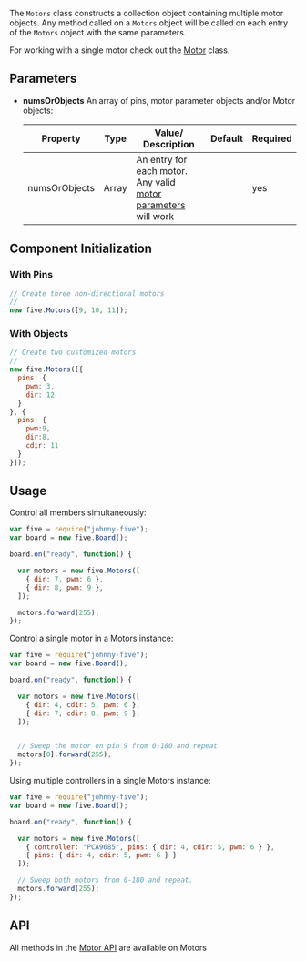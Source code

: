 The `Motors` class constructs a collection object containing multiple motor objects. Any method called on a `Motors` object will be called on each entry of the `Motors` object with the same parameters.

For working with a single motor check out the [Motor](https://github.com/rwaldron/johnny-five/wiki/motor) class.

## Parameters

- **numsOrObjects** An array of pins, motor parameter objects and/or Motor objects:
  <span class="abbreviate-table">
  
  | Property | Type           | Value/ Description                     | Default | Required |
  |----------|----------------|-----------------------|---------------------------------|----------|
  | numsOrObjects       | Array | An entry for each motor. Any valid [motor parameters](https://github.com/rwaldron/johnny-five/wiki/motor#parameters) will work  |  | yes       |
  </span>

## Component Initialization

### With Pins

```js
// Create three non-directional motors
//
new five.Motors([9, 10, 11]);
```

### With Objects

```js
// Create two customized motors
//
new five.Motors([{
  pins: {
    pwm: 3,
    dir: 12
  }
}, {
  pins: {
    pwm:9,
    dir:8,
    cdir: 11  
  }
}]);
```


## Usage

Control all members simultaneously:

```js
var five = require("johnny-five");
var board = new five.Board();

board.on("ready", function() {

  var motors = new five.Motors([
    { dir: 7, pwm: 6 },
    { dir: 8, pwm: 9 },
  ]);

  motors.forward(255);
});
```



Control a single motor in a Motors instance:

```js
var five = require("johnny-five");
var board = new five.Board();

board.on("ready", function() {

  var motors = new five.Motors([
    { dir: 4, cdir: 5, pwm: 6 },
    { dir: 7, cdir: 8, pwm: 9 },
  ]);


  // Sweep the motor on pin 9 from 0-180 and repeat.
  motors[0].forward(255);
});
```

Using multiple controllers in a single Motors instance:

```js
var five = require("johnny-five");
var board = new five.Board();

board.on("ready", function() {

  var motors = new five.Motors([
    { controller: "PCA9685", pins: { dir: 4, cdir: 5, pwm: 6 } },
    { pins: { dir: 4, cdir: 5, pwm: 6 } }
  ]);

  // Sweep both motors from 0-180 and repeat.
  motors.forward(255);
});
```


## API

All methods in the [Motor API](https://github.com/rwaldron/johnny-five/wiki/motor#api) are available on Motors
